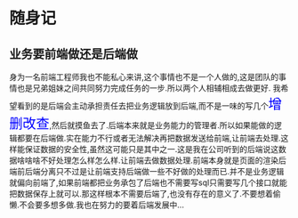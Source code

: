 # 随身记

## 业务要前端做还是后端做

身为一名前端工程师我也不能私心来讲,这个事情也不是一个人做的,这是团队的事情也是兄弟姐妹之间共同努力完成任务的一步.所以两个人相辅相成去做更好. 我希望看到的是后端会主动承担责任去把业务逻辑放到后端,而不是一味的写几个<font color=blue size=5>增删改查</font>,然后就摸鱼去了.后端本来就是业务能力的管理者.所以如果能做的逻辑都要在后端做.实在能力不行或者无法解决再把数据发送给前端,让前端去处理.这样能保证数据的安全性,虽然这可能只是其中之一.这是我在公司听到的后端说这数据啥啥啥不好处理怎么样怎么样.让前端去做数据处理.前端本身就是页面的渲染后端前后端分离只不过是让前端支持后端做一些不好做的处理而已.并不是业务逻辑就偏向前端了,如果前端都把业务承包了后端也不需要写sql只需要写几个接口就能把数据保存上就可以.那这样根本不需要后端了,也没有存在的意义了.不要想着偷懒.不会要多想多做.我也在努力的要着后端发展中...
